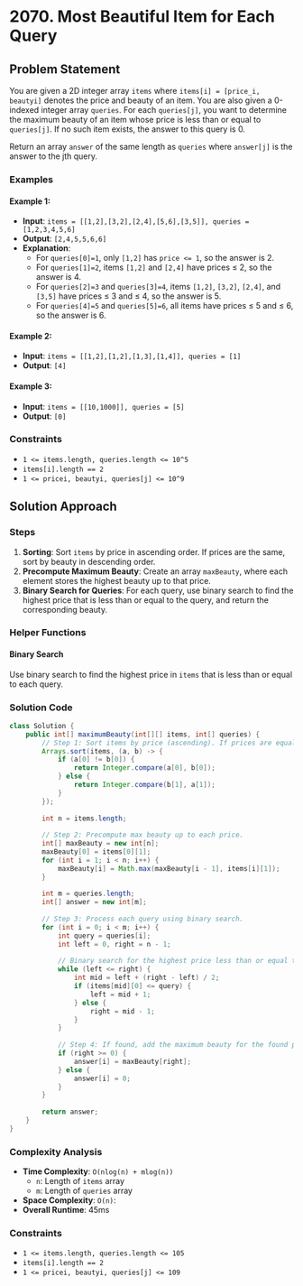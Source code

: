 # 2070. Most Beautiful Item for Each Query

## Problem Statement

You are given a 2D integer array `items` where `items[i] = [price_i, beautyi]` denotes the price and beauty of an item. You are also given a 0-indexed integer array `queries`. For each `queries[j]`, you want to determine the maximum beauty of an item whose price is less than or equal to `queries[j]`. If no such item exists, the answer to this query is 0.

Return an array `answer` of the same length as `queries` where `answer[j]` is the answer to the jth query.

### Examples

#### Example 1:
- **Input**: `items = [[1,2],[3,2],[2,4],[5,6],[3,5]], queries = [1,2,3,4,5,6]`
- **Output**: `[2,4,5,5,6,6]`
- **Explanation**:
  - For `queries[0]=1`, only `[1,2]` has `price <= 1`, so the answer is 2.
  - For `queries[1]=2`, items `[1,2]` and `[2,4]` have prices ≤ 2, so the answer is 4.
  - For `queries[2]=3` and `queries[3]=4`, items `[1,2]`, `[3,2]`, `[2,4]`, and `[3,5]` have prices ≤ 3 and ≤ 4, so the answer is 5.
  - For `queries[4]=5` and `queries[5]=6`, all items have prices ≤ 5 and ≤ 6, so the answer is 6.

#### Example 2:
- **Input**: `items = [[1,2],[1,2],[1,3],[1,4]], queries = [1]`
- **Output**: `[4]`

#### Example 3:
- **Input**: `items = [[10,1000]], queries = [5]`
- **Output**: `[0]`

### Constraints
- `1 <= items.length, queries.length <= 10^5`
- `items[i].length == 2`
- `1 <= pricei, beautyi, queries[j] <= 10^9`

## Solution Approach

### Steps
1. **Sorting**: Sort `items` by price in ascending order. If prices are the same, sort by beauty in descending order.
2. **Precompute Maximum Beauty**: Create an array `maxBeauty`, where each element stores the highest beauty up to that price.
3. **Binary Search for Queries**: For each query, use binary search to find the highest price that is less than or equal to the query, and return the corresponding beauty.

### Helper Functions
#### Binary Search
Use binary search to find the highest price in `items` that is less than or equal to each query.

### Solution Code
```java
class Solution {
    public int[] maximumBeauty(int[][] items, int[] queries) {
        // Step 1: Sort items by price (ascending). If prices are equal, sort by beauty (descending).
        Arrays.sort(items, (a, b) -> {
            if (a[0] != b[0]) {
                return Integer.compare(a[0], b[0]);
            } else {
                return Integer.compare(b[1], a[1]);
            }
        });
        
        int n = items.length;
        
        // Step 2: Precompute max beauty up to each price.
        int[] maxBeauty = new int[n];
        maxBeauty[0] = items[0][1];
        for (int i = 1; i < n; i++) {
            maxBeauty[i] = Math.max(maxBeauty[i - 1], items[i][1]);
        }
        
        int m = queries.length;
        int[] answer = new int[m];
        
        // Step 3: Process each query using binary search.
        for (int i = 0; i < m; i++) {
            int query = queries[i];
            int left = 0, right = n - 1;
            
            // Binary search for the highest price less than or equal to the query.
            while (left <= right) {
                int mid = left + (right - left) / 2;
                if (items[mid][0] <= query) {
                    left = mid + 1;
                } else {
                    right = mid - 1;
                }
            }
            
            // Step 4: If found, add the maximum beauty for the found price to answer.
            if (right >= 0) {
                answer[i] = maxBeauty[right];
            } else {
                answer[i] = 0;
            }
        }
        
        return answer;
    }
}
```

### Complexity Analysis 
- **Time Complexity**: `O(nlog(n) + mlog(n))`
    - `n`: Length of `items` array
    - `m`: Length of `queries` array
- **Space Complexity**: `O(n)`:
- **Overall Runtime**: 45ms

### Constraints
- `1 <= items.length, queries.length <= 105`
- `items[i].length == 2`
- `1 <= pricei, beautyi, queries[j] <= 109`
